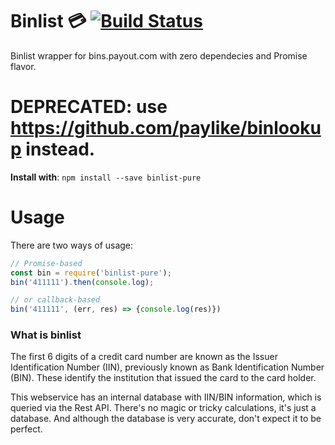 # Binlist :credit_card: [![Build Status](https://travis-ci.org/shmuga/binlist-pure.svg?branch=master)](https://travis-ci.org/shmuga/binlist-pure)
Binlist wrapper for bins.payout.com with zero dependecies and Promise flavor.

# DEPRECATED: use https://github.com/paylike/binlookup instead.

**Install with**:  `npm install --save binlist-pure`
# Usage
There are two ways of usage:
```javascript
// Promise-based
const bin = require('binlist-pure');
bin('411111').then(console.log);

// or callback-based
bin('411111', (err, res) => {console.log(res)})
```

### What is binlist
The first 6 digits of a credit card number are known as the Issuer Identification Number (IIN), previously known as Bank Identification Number (BIN). These identify the institution that issued the card to the card holder.

This webservice has an internal database with IIN/BIN information, which is queried via the Rest API. There's no magic or tricky calculations, it's just a database. And although the database is very accurate, don't expect it to be perfect.
